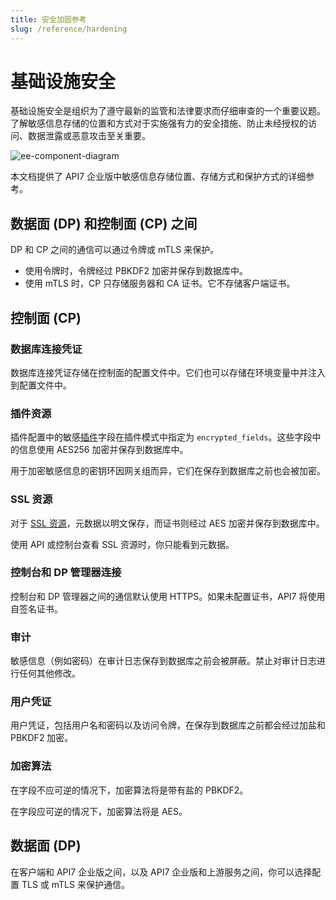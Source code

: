 ```yaml
---
title: 安全加固参考
slug: /reference/hardening
---
```


# 基础设施安全

基础设施安全是组织为了遵守最新的监管和法律要求而仔细审查的一个重要议题。了解敏感信息存储的位置和方式对于实施强有力的安全措施、防止未经授权的访问、数据泄露或恶意攻击至关重要。

![ee-component-diagram](https://static.apiseven.com/uploads/2024/04/11/5ZUDl6rt_ee-sec-0411.png)

本文档提供了 API7 企业版中敏感信息存储位置、存储方式和保护方式的详细参考。

## 数据面 (DP) 和控制面 (CP) 之间

DP 和 CP 之间的通信可以通过令牌或 mTLS 来保护。

* 使用令牌时，令牌经过 PBKDF2 加密并保存到数据库中。
* 使用 mTLS 时，CP 只存储服务器和 CA 证书。它不存储客户端证书。

## 控制面 (CP)

### 数据库连接凭证

数据库连接凭证存储在控制面的配置文件中。它们也可以存储在环境变量中并注入到配置文件中。

### 插件资源

插件配置中的敏感[插件](../key-concepts/plugins.md)字段在插件模式中指定为 `encrypted_fields`。这些字段中的信息使用 AES256 加密并保存到数据库中。

用于加密敏感信息的密钥环因网关组而异，它们在保存到数据库之前也会被加密。

### SSL 资源

对于 [SSL 资源](../key-concepts/ssl-certificates.md)，元数据以明文保存，而证书则经过 AES 加密并保存到数据库中。

使用 API 或控制台查看 SSL 资源时，你只能看到元数据。

### 控制台和 DP 管理器连接

控制台和 DP 管理器之间的通信默认使用 HTTPS。如果未配置证书，API7 将使用自签名证书。

### 审计

敏感信息（例如密码）在审计日志保存到数据库之前会被屏蔽。禁止对审计日志进行任何其他修改。

### 用户凭证

用户凭证，包括用户名和密码以及访问令牌，在保存到数据库之前都会经过加盐和 PBKDF2 加密。

### 加密算法

在字段不应可逆的情况下，加密算法将是带有盐的 PBKDF2。

在字段应可逆的情况下，加密算法将是 AES。

## 数据面 (DP)

在客户端和 API7 企业版之间，以及 API7 企业版和上游服务之间，你可以选择配置 TLS 或 mTLS 来保护通信。

